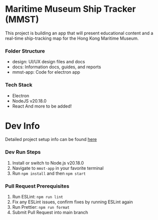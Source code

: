 # Maritime Museum Ship Tracker (MMST)
This project is building an app that will present educational content and a real-time ship-tracking map for the Hong Kong Maritime Museum.

### Folder Structure
- design: UI/UX design files and docs
- docs: Information docs, guides, and reports
- mmst-app: Code for electron app

### Tech Stack
- Electron
- NodeJS v20.18.0
- React
And more to be added!

# Dev Info
Detailed project setup info can be found [here](docs/setup.md)

### Dev Run Steps
1. Install or switch to Node.js v20.18.0
2. Navigate to `mmst-app` in your favorite terminal
3. Run `npm install` and then `npm start`

### Pull Request Prerequisites
1. Run ESLint: `npm run lint`
2. Fix any ESLint issues, confirm fixes by running ESLint again
3. Run Prettier: `npm run format`
4. Submit Pull Request into main branch